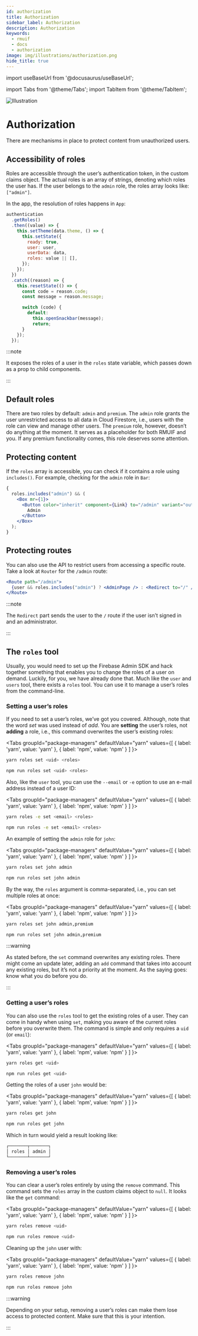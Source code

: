 ```yaml
---
id: authorization
title: Authorization
sidebar_label: Authorization
description: Authorization
keywords:
  - rmuif
  - docs
  - authorization
image: img/illustrations/authorization.png
hide_title: true
---
```


import useBaseUrl from '@docusaurus/useBaseUrl';

import Tabs from '@theme/Tabs';
import TabItem from '@theme/TabItem';

<div style={{ textAlign: "center" }}>
  <img style={{ width: "75%", marginBottom: "32px" }} alt="Illustration" src={useBaseUrl('img/illustrations/authorization.svg')} />
  <h1>Authorization</h1>
  <p>
    There are mechanisms in place to protect content from unauthorized users.
  </p>
</div>

## Accessibility of roles

Roles are accessible through the user’s authentication token, in the custom claims object. The actual roles is an array of strings, denoting which roles the user has. If the user belongs to the `admin` role, the roles array looks like: `["admin"]`.

In the app, the resolution of roles happens in `App`:

```js
authentication
  .getRoles()
  .then((value) => {
    this.setTheme(data.theme, () => {
      this.setState({
        ready: true,
        user: user,
        userData: data,
        roles: value || [],
      });
    });
  })
  .catch((reason) => {
    this.resetState(() => {
      const code = reason.code;
      const message = reason.message;

      switch (code) {
        default:
          this.openSnackbar(message);
          return;
      }
    });
  });
```

:::note

It exposes the roles of a user in the `roles` state variable, which passes down as a prop to child components.

:::

## Default roles

There are two roles by default: `admin` and `premium`. The `admin` role grants the user unrestricted access to all data in Cloud Firestore, i.e., users with the role can view and manage other users. The `premium` role, however, doesn’t do anything at the moment. It serves as a placeholder for both RMUIF and you. If any premium functionality comes, this role deserves some attention.

## Protecting content

If the `roles` array is accessible, you can check if it contains a role using `includes()`. For example, checking for the `admin` role in `Bar`:

```jsx
{
  roles.includes("admin") && (
    <Box mr={1}>
      <Button color="inherit" component={Link} to="/admin" variant="outlined">
        Admin
      </Button>
    </Box>
  );
}
```

## Protecting routes

You can also use the API to restrict users from accessing a specific route. Take a look at `Router` for the `/admin` route:

```jsx
<Route path="/admin">
  {user && roles.includes("admin") ? <AdminPage /> : <Redirect to="/" />}
</Route>
```

:::note

The `Redirect` part sends the user to the `/` route if the user isn’t signed in and an administrator.

:::

## The `roles` tool

Usually, you would need to set up the Firebase Admin SDK and hack together something that enables you to change the roles of a user on demand. Luckily, for you, we have already done that. Much like the `user` and `users` tool, there exists a `roles` tool. You can use it to manage a user’s roles from the command-line.

### Setting a user’s roles

If you need to set a user’s roles, we’ve got you covered. Although, note that the word _set_ was used instead of _add_. You are **setting** the user’s roles, not **adding** a role, i.e., this command overwrites the user’s existing roles:

<Tabs
groupId="package-managers"
defaultValue="yarn"
values={[
{ label: 'yarn', value: 'yarn' },
{ label: 'npm', value: 'npm' }
]
}>
<TabItem value="yarn">

```sh
yarn roles set <uid> <roles>
```

</TabItem>
<TabItem value="npm">

```sh
npm run roles set <uid> <roles>
```

</TabItem>
</Tabs>

Also, like the `user` tool, you can use the `--email` or `-e` option to use an e-mail address instead of a user ID:

<Tabs
groupId="package-managers"
defaultValue="yarn"
values={[
{ label: 'yarn', value: 'yarn' },
{ label: 'npm', value: 'npm' }
]
}>
<TabItem value="yarn">

```sh
yarn roles -e set <email> <roles>
```

</TabItem>
<TabItem value="npm">

```sh
npm run roles -e set <email> <roles>
```

</TabItem>
</Tabs>

An example of setting the `admin` role for `john`:

<Tabs
groupId="package-managers"
defaultValue="yarn"
values={[
{ label: 'yarn', value: 'yarn' },
{ label: 'npm', value: 'npm' }
]
}>
<TabItem value="yarn">

```sh
yarn roles set john admin
```

</TabItem>
<TabItem value="npm">

```sh
npm run roles set john admin
```

</TabItem>
</Tabs>

By the way, the `roles` argument is comma-separated, i.e., you can set multiple roles at once:

<Tabs
groupId="package-managers"
defaultValue="yarn"
values={[
{ label: 'yarn', value: 'yarn' },
{ label: 'npm', value: 'npm' }
]
}>
<TabItem value="yarn">

```sh
yarn roles set john admin,premium
```

</TabItem>
<TabItem value="npm">

```sh
npm run roles set john admin,premium
```

</TabItem>
</Tabs>

:::warning

As stated before, the `set` command overwrites any existing roles. There might come an update later, adding an `add` command that takes into account any existing roles, but it’s not a priority at the moment. As the saying goes: know what you do before you do.

:::

### Getting a user’s roles

You can also use the `roles` tool to get the existing roles of a user. They can come in handy when using `set`, making you aware of the current roles before you overwrite them. The command is simple and only requires a `uid` (or `email`):

<Tabs
groupId="package-managers"
defaultValue="yarn"
values={[
{ label: 'yarn', value: 'yarn' },
{ label: 'npm', value: 'npm' }
]
}>
<TabItem value="yarn">

```sh
yarn roles get <uid>
```

</TabItem>
<TabItem value="npm">

```sh
npm run roles get <uid>
```

</TabItem>
</Tabs>

Getting the roles of a user `john` would be:

<Tabs
groupId="package-managers"
defaultValue="yarn"
values={[
{ label: 'yarn', value: 'yarn' },
{ label: 'npm', value: 'npm' }
]
}>
<TabItem value="yarn">

```sh
yarn roles get john
```

</TabItem>
<TabItem value="npm">

```sh
npm run roles get john
```

</TabItem>
</Tabs>

Which in turn would yield a result looking like:

```sh
┌───────┬───────┐
│ roles │ admin │
└───────┴───────┘
```

### Removing a user’s roles

You can clear a user’s roles entirely by using the `remove` command. This command sets the `roles` array in the custom claims object to `null`. It looks like the `get` command:

<Tabs
groupId="package-managers"
defaultValue="yarn"
values={[
{ label: 'yarn', value: 'yarn' },
{ label: 'npm', value: 'npm' }
]
}>
<TabItem value="yarn">

```sh
yarn roles remove <uid>
```

</TabItem>
<TabItem value="npm">

```sh
npm run roles remove <uid>
```

</TabItem>
</Tabs>

Cleaning up the `john` user with:

<Tabs
groupId="package-managers"
defaultValue="yarn"
values={[
{ label: 'yarn', value: 'yarn' },
{ label: 'npm', value: 'npm' }
]
}>
<TabItem value="yarn">

```sh
yarn roles remove john
```

</TabItem>
<TabItem value="npm">

```sh
npm run roles remove john
```

</TabItem>
</Tabs>

:::warning

Depending on your setup, removing a user’s roles can make them lose access to protected content. Make sure that this is your intention.

:::
